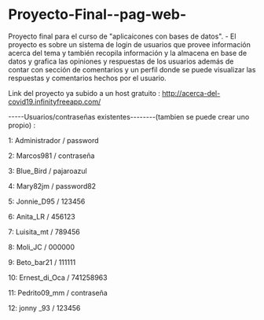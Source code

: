 # Proyecto-Final--pag-web-
Proyecto final para el curso de "aplicaicones con bases de datos". - El proyecto es sobre un sistema de login de usuarios que provee información acerca del tema y también recopila información  y la almacena en base de datos y grafica las opiniones y respuestas de los usuarios además de contar con sección de comentarios y un perfil donde se puede visualizar las respuestas y comentarios hechos por el usuario.

Link del proyecto ya subido a un host gratuito : http://acerca-del-covid19.infinityfreeapp.com/

-----Usuarios/contraseñas existentes--------(tambien se puede crear uno propio) : 

1:
Administrador / password

2:
Marcos981 / contraseña

3:
Blue_Bird / pajaroazul
	
4:
Mary82jm / password82
	
5:
Jonnie_D95 / 123456

6:
Anita_LR / 456123
	
7:
Luisita_mt / 789456
	
8:
Moli_JC / 000000
	
9:
Beto_bar21 / 111111
	
10:
Ernest_di_Oca / 741258963
	
11:
Pedrito09_mm / contraseña
	
12:
jonny _93 / 123456
